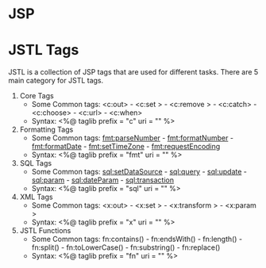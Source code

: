# JSP 
# JSTL Tags 
JSTL is a collection of JSP tags that are used for different tasks.
There are 5 main category for JSTL tags.
 1. Core Tags
    - Some Common tags: <c:out> - <c:set > - <c:remove > - <c:catch> - <c:choose> - <c:url> - <c:when>
    - Syntax: <%@ taglib prefix = "c" uri = "" %>
 3. Formatting Tags
    - Some Common tags: <fmt:parseNumber> - <fmt:formatNumber> - <fmt:formatDate> - <fmt:setTimeZone> - <fmt:requestEncoding>
    - Syntax: <%@ taglib prefix = "fmt" uri = "" %> 
 4. SQL Tags
    - Some Common tags: <sql:setDataSource> - <sql:query> - <sql:update> - <sql:param> - <sql:dateParam> - <sql:transaction>
    - Syntax: <%@ taglib prefix = "sql" uri = "" %>
 5. XML Tags
    - Some Common tags: <x:out> - <x:set > - <x:transform > - <x:param >
    - Syntax: <%@ taglib prefix = "x" 
             uri = "" %>    
 6. JSTL Functions
    - Some Common tags: fn:contains() - fn:endsWith() - fn:length() - fn:split() - fn:toLowerCase() - fn:substring() - fn:replace()
    - Syntax: <%@ taglib prefix = "fn"
             uri = "" %>
